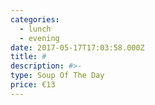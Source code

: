 ```yaml
---
categories:
  - lunch
  - evening
date: 2017-05-17T17:03:58.000Z
title: #
description: #>-
type: Soup Of The Day
price: €13
---
```



